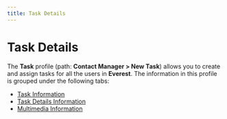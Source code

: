 ```yaml
---
title: Task Details
---
```


# Task Details


The **Task** profile (path: **Contact Manager &gt; New Task**) allows  you to create and assign tasks for all the users in **Everest**.  The information in this profile is grouped under the following tabs:

- [Task  Information]({{site.cm_baseurl}}/tasks/task-details/task_information.html)
- [Task  Details Information]({{site.cm_baseurl}}/tasks/task-details/task_details.html)
- [Multimedia  Information]({{site.cm_baseurl}}/tasks/task-details/multimedia_information.html)

